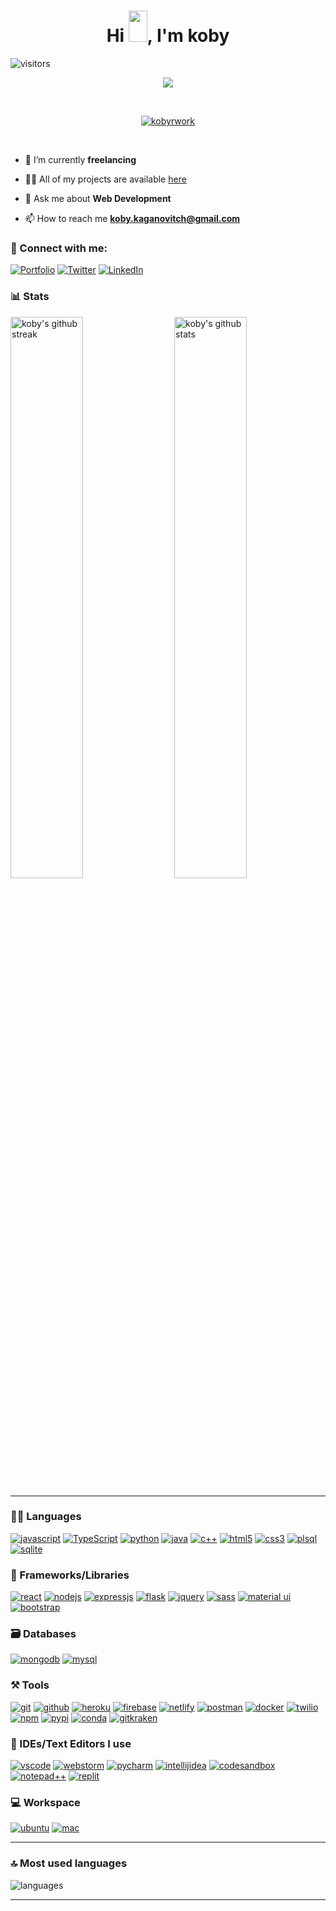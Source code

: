 <h1 align="center">
  Hi <img src="https://raw.githubusercontent.com/MartinHeinz/MartinHeinz/master/wave.gif" width="30px" height="50px">, I'm koby 
</h1>

![visitors](https://visitor-badge.laobi.icu/badge?page_id=kobyrwork.kobyrwork)


<p align="center">
  <a href="https://github.com/DenverCoder1/readme-typing-svg"><img src="https://readme-typing-svg.herokuapp.com?font=Fira+Mono&color=33FF33&size=30&center=true&vCenter=true&width=500&height=100&lines=Senior+Software+Engineer;DevOps+Engineer;Mobile+Application+Developer"></a>
</p>

<br>

<p align="center">
  <a href="https://github.com/ryo-ma/github-profile-trophy"><img src="https://github-profile-trophy.vercel.app/?username=kobyrwork&layout=compact&theme=tokyonight&column=7&margin-w=15&margin-h=15&no-frame=true&no-bg=true" alt="kobyrwork" /></a>
</p>

<br>
  
- 🌱 I’m currently **freelancing**

- 👨‍💻 All of my projects are available [here](https://www.kobyrwork.com/work/projects)

- 💬 Ask me about **Web Development**

- 📫 How to reach me **koby.kaganovitch@gmail.com**

### 🤝 Connect with me:

[![Portfolio](https://img.shields.io/badge/Portfolio-000000?style=for-the-badge&logo=Portfolio&logoColor=white)](https://www.kobyrwork.com)
[![Twitter](https://img.shields.io/badge/Twitter-1DA1F2?style=for-the-badge&logo=twitter&logoColor=white)](https://twitter.com/kobyrwork)
[![LinkedIn](https://img.shields.io/badge/LinkedIn-0077B5?style=for-the-badge&logo=linkedin&logoColor=white)](https://www.linkedin.com/in/kobyrwork)


### 📊 Stats

<img src="https://github-readme-stats.vercel.app/api?username=kobyrwork&include_all_commits=true&show_icons=true&theme=github_dark&hide_border=true" alt="koby's github stats" width="48%" align="right" >
<img src="https://github-readme-streak-stats.herokuapp.com/?user=kobyrwork&theme=tokyonight&hide_border=true" alt="koby's github streak" width="48%" >

---

### 🧑‍💻 Languages

[![javascript](https://img.shields.io/badge/JavaScript-323330?style=for-the-badge&logo=javascript&logoColor=F7DF1E)](https://www.kobyrwork.com)
[![TypeScript](https://img.shields.io/badge/TypeScript-007ACC?style=for-the-badge&logo=typescript&logoColor=white)](https://www.kobyrwork.com)
[![python](https://img.shields.io/badge/Python-FFD43B?style=for-the-badge&logo=python&logoColor=darkgreen)](https://www.kobyrwork.com)
[![java](https://img.shields.io/badge/Java-ED8B00?style=for-the-badge&logo=java&logoColor=white)](https://www.kobyrwork.com)
[![c++](https://img.shields.io/badge/C%2B%2B-00599C?style=for-the-badge&logo=c%2B%2B&logoColor=white)](https://www.kobyrwork.com)
[![html5](https://img.shields.io/badge/HTML5-E34F26?style=for-the-badge&logo=html5&logoColor=white)](https://www.kobyrwork.com)
[![css3](https://img.shields.io/badge/CSS3-1572B6?style=for-the-badge&logo=css3&logoColor=white)](https://www.kobyrwork.com)
[![plsql](https://img.shields.io/badge/PLSQL-F80000?style=for-the-badge&logo=oracle&logoColor=black)](https://www.kobyrwork.com)
[![sqlite](https://img.shields.io/badge/SQLite-07405E?style=for-the-badge&logo=sqlite&logoColor=white)](https://www.kobyrwork.com)

### 🧩 Frameworks/Libraries

[![react](https://img.shields.io/badge/React-20232A?style=for-the-badge&logo=react&logoColor=61DAFB)](https://www.kobyrwork.com)
[![nodejs](https://img.shields.io/badge/Node.js-339933?style=for-the-badge&logo=nodedotjs&logoColor=white)](https://www.kobyrwork.com)
[![expressjs](https://img.shields.io/badge/Express.js-000000?style=for-the-badge&logo=express&logoColor=white)](https://www.kobyrwork.com)
[![flask](https://img.shields.io/badge/Flask-000000?style=for-the-badge&logo=flask&logoColor=white)](https://www.kobyrwork.com)
[![jquery](https://img.shields.io/badge/jQuery-0769AD?style=for-the-badge&logo=jquery&logoColor=white)](https://www.kobyrwork.com)
[![sass](https://img.shields.io/badge/Sass-CC6699?style=for-the-badge&logo=sass&logoColor=white)](https://www.kobyrwork.com)
[![material ui](https://img.shields.io/badge/Material%20UI-007FFF?style=for-the-badge&logo=mui&logoColor=white)](https://www.kobyrwork.com)
[![bootstrap](https://img.shields.io/badge/Bootstrap-563D7C?style=for-the-badge&logo=bootstrap&logoColor=white)](https://www.kobyrwork.com)

### 🗃️ Databases

[![mongodb](https://img.shields.io/badge/MongoDB-4EA94B?style=for-the-badge&logo=mongodb&logoColor=white)](https://www.kobyrwork.com)
[![mysql](https://img.shields.io/badge/MySQL-005C84?style=for-the-badge&logo=mysql&logoColor=white)](https://www.kobyrwork.com)

### ⚒️ Tools

[![git](https://img.shields.io/badge/GIT-E44C30?style=for-the-badge&logo=git&logoColor=white)](https://www.kobyrwork.com)
[![github](https://img.shields.io/badge/GitHub-100000?style=for-the-badge&logo=github&logoColor=white)](https://www.kobyrwork.com)
[![heroku](https://img.shields.io/badge/Heroku-430098?style=for-the-badge&logo=heroku&logoColor=white)](https://www.kobyrwork.com)
[![firebase](https://img.shields.io/badge/firebase-ffca28?style=for-the-badge&logo=firebase&logoColor=black)](https://www.kobyrwork.com)
[![netlify](https://img.shields.io/badge/Netlify-00C7B7?style=for-the-badge&logo=netlify&logoColor=white)](https://www.kobyrwork.com)
[![postman](https://img.shields.io/badge/Postman-FF6C37?style=for-the-badge&logo=Postman&logoColor=white)](https://www.kobyrwork.com)
[![docker](https://img.shields.io/badge/Docker-2CA5E0?style=for-the-badge&logo=docker&logoColor=white)](https://www.kobyrwork.com)
[![twilio](https://img.shields.io/badge/Twilio-F22F46?style=for-the-badge&logo=Twilio&logoColor=white)](https://www.kobyrwork.com)
[![npm](https://img.shields.io/badge/npm-CB3837?style=for-the-badge&logo=npm&logoColor=white)](https://www.kobyrwork.com)
[![pypi](https://img.shields.io/badge/pypi-3775A9?style=for-the-badge&logo=pypi&logoColor=white)](https://www.kobyrwork.com)
[![conda](https://img.shields.io/badge/conda-342B029.svg?&style=for-the-badge&logo=anaconda&logoColor=white)](https://www.kobyrwork.com)
[![gitkraken](https://img.shields.io/badge/GitKraken-179287?style=for-the-badge&logo=GitKraken&logoColor=white)](https://www.kobyrwork.com)

### 🧠 IDEs/Text Editors I use

[![vscode](https://img.shields.io/badge/Visual_Studio_Code-0078D4?style=for-the-badge&logo=visual%20studio%20code&logoColor=white)](https://www.kobyrwork.com)
[![webstorm](https://img.shields.io/badge/WebStorm-000000?style=for-the-badge&logo=WebStorm&logoColor=white)](https://www.kobyrwork.com)
[![pycharm](https://img.shields.io/badge/PyCharm-000000.svg?&style=for-the-badge&logo=PyCharm&logoColor=white)](https://www.kobyrwork.com)
[![intellijidea](https://img.shields.io/badge/IntelliJIDEA-000000.svg?style=for-the-badge&logo=intellij-idea&logoColor=white)](https://www.kobyrwork.com)
[![codesandbox](https://img.shields.io/badge/Codesandbox-000000?style=for-the-badge&logo=CodeSandbox&logoColor=white)](https://www.kobyrwork.com)
[![notepad++](https://img.shields.io/badge/Notepad++-90E59A.svg?style=for-the-badge&logo=notepad%2B%2B&logoColor=black)](https://www.kobyrwork.com)
[![replit](https://img.shields.io/badge/replit-667881?style=for-the-badge&logo=replit&logoColor=white)](https://www.kobyrwork.com)

### 💻 Workspace

[![ubuntu](https://img.shields.io/badge/ubuntu-0078D6?style=for-the-badge&logo=ubuntu&logoColor=white)](https://www.kobyrwork.com)
[![mac](https://img.shields.io/badge/mac-0078D6?style=for-the-badge&logo=mac&logoColor=white)](https://www.kobyrwork.com)

---

### 🔝 Most used languages
  <img alt="languages" src="https://github-readme-stats.vercel.app/api/top-langs/?username=RakeshPotnuru&theme=github_dark&hide_border=true&hide=Jupyter%20Notebook,css,html,scss,python&layout=compact" />

---


